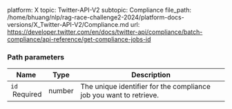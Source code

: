 platform: X
topic: Twitter-API-V2
subtopic: Compliance
file_path: /home/bhuang/nlp/rag-race-challenge2-2024/platform-docs-versions/X_Twitter-API-V2/Compliance.md
url: https://developer.twitter.com/en/docs/twitter-api/compliance/batch-compliance/api-reference/get-compliance-jobs-id

### Path parameters

| Name | Type | Description |
| --- | --- | --- |
| `id`  <br> Required | number | The unique identifier for the compliance job you want to retrieve. |